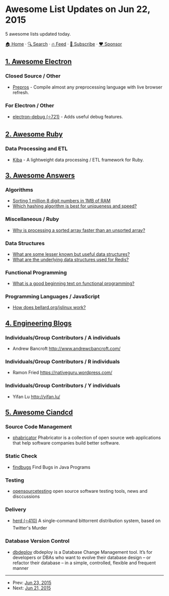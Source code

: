 # Awesome List Updates on Jun 22, 2015

5 awesome lists updated today.

[🏠 Home](/README.md) · [🔍 Search](https://www.trackawesomelist.com/search/) · [🔥 Feed](https://www.trackawesomelist.com/rss.xml) · [📮 Subscribe](https://trackawesomelist.us17.list-manage.com/subscribe?u=d2f0117aa829c83a63ec63c2f&id=36a103854c) · [❤️  Sponsor](https://github.com/sponsors/theowenyoung)



## [1. Awesome Electron](/content/sindresorhus/awesome-electron/README.md)

### Closed Source / Other

*   [Prepros](https://prepros.io) - Compile almost any preprocessing language with live browser refresh.

### For Electron / Other

*   [electron-debug (⭐721)](https://github.com/sindresorhus/electron-debug) - Adds useful debug features.

## [2. Awesome Ruby](/content/markets/awesome-ruby/README.md)

### Data Processing and ETL

*   [Kiba](http://www.kiba-etl.org) - A lightweight data processing / ETL framework for Ruby.

## [3. Awesome Answers](/content/cyberglot/awesome-answers/README.md)

### Algorithms

*   [Sorting 1 million 8 digit numbers in 1MB of RAM](http://stackoverflow.com/a/13067807)
*   [Which hashing algorithm is best for uniqueness and speed?](http://programmers.stackexchange.com/a/145633)

### Miscellaneous / Ruby

*   [Why is processing a sorted array faster than an unsorted array?](http://stackoverflow.com/a/11227902)

### Data Structures

*   [What are some lesser known but useful data structures?](http://stackoverflow.com/questions/500607/what-are-the-lesser-known-but-useful-data-structures)
*   [What are the underlying data structures used for Redis?](http://stackoverflow.com/a/9626334)

### Functional Programming

*   [What is a good beginning text on functional programming?](http://stackoverflow.com/a/23193)

### Programming Languages / JavaScript

*   [How does bellard.org/jslinux work?](http://qr.ae/7AymJb)

## [4. Engineering Blogs](/content/kilimchoi/engineering-blogs/README.md)

### Individuals/Group Contributors / A individuals

*   Andrew Bancroft <http://www.andrewcbancroft.com/>

### Individuals/Group Contributors / R individuals

*   Ramon Fried <https://nativeguru.wordpress.com/>

### Individuals/Group Contributors / Y individuals

*   Yifan Lu <http://yifan.lu/>

## [5. Awesome Ciandcd](/content/cicdops/awesome-ciandcd/README.md)

### Source Code Management

*   [phabricator](http://phabricator.org/)  Phabricator is a collection of open source web applications that help software companies build better software.

### Static Check

*   [findbugs](http://findbugs.sourceforge.net)  Find Bugs in Java Programs

### Testing

*   [opensourcetesting](http://www.opensourcetesting.org)  open source software testing tools, news and disccussions

### Delivery

*   [herd (⭐410)](https://github.com/russss/Herd) A single-command bittorrent distribution system, based on Twitter's Murder

### Database Version Control

*   [dbdeploy](http://dbdeploy.com) dbdeploy is a Database Change Management tool. It’s for developers or DBAs who want to evolve their database design – or refactor their database – in a simple, controlled, flexible and frequent manner

---

- Prev: [Jun 23, 2015](/content/2015/06/23/README.md)
- Next: [Jun 21, 2015](/content/2015/06/21/README.md)